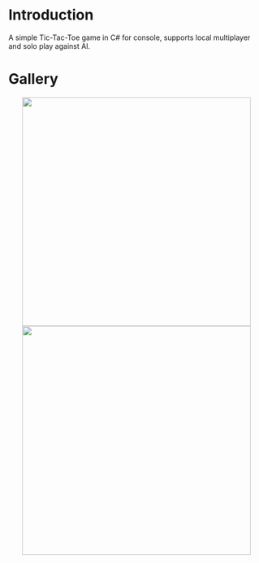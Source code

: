 # Introduction

A simple Tic-Tac-Toe game in C# for console, supports local multiplayer and solo play against AI.

# Gallery

<div align="center">
  <img src="https://github.com/user-attachments/assets/b6cbd7d7-55b6-49d2-a59f-e851775739ce" width="450"/>
  <img src="https://github.com/user-attachments/assets/fdf79d35-1709-4194-9f78-cd86091beeab" width="450"/>
</div>
